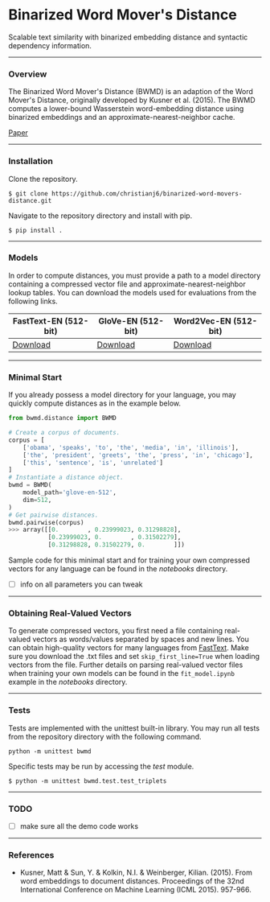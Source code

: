 # Binarized Word Mover's Distance

Scalable text similarity with binarized embedding distance and syntactic dependency information.

***

### Overview

The Binarized Word Mover's Distance (BWMD) is an adaption of the Word Mover's Distance, originally developed by Kusner et al. (2015). The BWMD computes a lower-bound Wasserstein word-embedding distance using binarized embeddings and an approximate-nearest-neighbor cache. 

[Paper]()

***

### Installation

Clone the repository.

```$ git clone https://github.com/christianj6/binarized-word-movers-distance.git```

Navigate to the repository directory and install with pip.

```$ pip install .```

***

### Models

In order to compute distances, you must provide a path to a model directory containing a compressed vector file and approximate-nearest-neighbor lookup tables. You can download the models used for evaluations from the following links.

| FastText-EN (512-bit) | GloVe-EN (512-bit) | Word2Vec-EN (512-bit) |
| --------------------- | ------------------ | --------------------- |
| [Download]()          | [Download]()       | [Download]()          |

***

### Minimal Start

If you already possess a model directory for your language, you may quickly compute distances as in the example below.

```python
from bwmd.distance import BWMD

# Create a corpus of documents.
corpus = [
	['obama', 'speaks', 'to', 'the', 'media', 'in', 'illinois'],
	['the', 'president', 'greets', 'the', 'press', 'in', 'chicago'],
    ['this', 'sentence', 'is', 'unrelated']
]
# Instantiate a distance object.
bwmd = BWMD(
	model_path='glove-en-512',
	dim=512,
)
# Get pairwise distances.
bwmd.pairwise(corpus)
>>> array([[0.        , 0.23999023, 0.31298828],
           [0.23999023, 0.        , 0.31502279],
           [0.31298828, 0.31502279, 0.        ]])
```

Sample code for this minimal start and for training your own compressed vectors for any language can be found in the *notebooks* directory.

- [ ] info on all parameters you can tweak

***

### Obtaining Real-Valued Vectors

To generate compressed vectors, you first need a file containing real-valued vectors as words/values separated by spaces and new lines. You can obtain high-quality vectors for many languages from [FastText](https://fasttext.cc/docs/en/crawl-vectors.html). Make sure you download the .txt files and set ```skip_first_line=True``` when loading vectors from the file. Further details on parsing real-valued vector files when training your own models can be found in the ```fit_model.ipynb``` example in the *notebooks* directory.

***

### Tests

Tests are implemented with the unittest built-in library. You may run all tests from the repository directory with the following command.

```python -m unittest bwmd```

Specific tests may be run by accessing the *test* module.

```$ python -m unittest bwmd.test.test_triplets```

***

### TODO

- [ ] make sure all the demo code works

***

### References

- Kusner, Matt & Sun, Y. & Kolkin, N.I. & Weinberger, Kilian. (2015). From word embeddings to document distances. Proceedings of the 32nd International Conference on Machine Learning (ICML 2015). 957-966.

